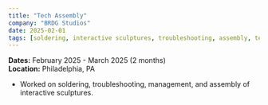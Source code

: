 ```yaml
---
title: "Tech Assembly"
company: "BRDG Studios"
date: 2025-02-01
tags: [soldering, interactive sculptures, troubleshooting, assembly, tech]
---
```


**Dates:** February 2025 - March 2025 (2 months)  
**Location:** Philadelphia, PA

- Worked on soldering, troubleshooting, management, and assembly of interactive sculptures.